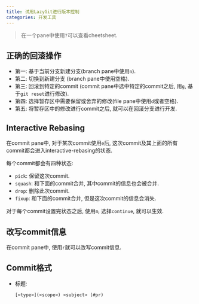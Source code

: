```yaml
---
title: 试用LazyGit进行版本控制
categories: 开发工具
---
```


> 在一个pane中使用`?`可以查看cheetsheet.



## 正确的回滚操作

* 第一: 基于当前分支新建分支(branch pane中使用`n`).
* 第二: 切换到新建分支 (branch pane中使用空格).
* 第三: 回滚到特定的commit (commit pane中选中特定的commit之后, 用`g`, 基于`git reset`进行修改).
* 第四: 选择暂存区中需要保留或舍弃的修改(file pane中使用`d`或者空格).
* 第五: 将暂存区中的修改进行commit之后, 就可以在回滚分支进行开发.



## Interactive Rebasing

在commit pane中, 对于某次commit使用`e`后, 这次commit及其上面的所有commit都会进入interactive-rebasing的状态.

每个commit都会有四种状态:

* `pick`: 保留这次commit.
* `squash`: 和下面的commit合并, 其中commit的信息也会被合并.
* `drop`: 删除此次commit.
* `fixup`: 和下面的commit合并, 但是这次commit的信息会消失.

对于每个commit设置完状态之后, 使用`m`, 选择`continue`, 就可以生效.



## 改写commit信息

在commit pane中, 使用`r`就可以改写commit信息.



## Commit格式

* 标题: 

  ```
  [<type>](<scope>) <subject> (#pr)
  ```
